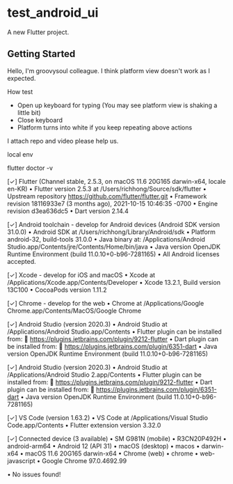 # test_android_ui

A new Flutter project.

## Getting Started

Hello, I'm groovysoul colleague.
I think platform view doesn't work as I expected. 

How test 
 - Open up keyboard for typing (You may see platform view is shaking a little bit)
 - Close keyboard 
 - Platform turns into white if you keep repeating above actions

I attach repo and video please help us.

local env

flutter doctor -v

[✓] Flutter (Channel stable, 2.5.3, on macOS 11.6 20G165 darwin-x64, locale en-KR)
    • Flutter version 2.5.3 at /Users/richhong/Source/sdk/flutter
    • Upstream repository https://github.com/flutter/flutter.git
    • Framework revision 18116933e7 (3 months ago), 2021-10-15 10:46:35 -0700
    • Engine revision d3ea636dc5
    • Dart version 2.14.4

[✓] Android toolchain - develop for Android devices (Android SDK version 31.0.0)
    • Android SDK at /Users/richhong/Library/Android/sdk
    • Platform android-32, build-tools 31.0.0
    • Java binary at: /Applications/Android Studio.app/Contents/jre/Contents/Home/bin/java
    • Java version OpenJDK Runtime Environment (build 11.0.10+0-b96-7281165)
    • All Android licenses accepted.

[✓] Xcode - develop for iOS and macOS
    • Xcode at /Applications/Xcode.app/Contents/Developer
    • Xcode 13.2.1, Build version 13C100
    • CocoaPods version 1.11.2

[✓] Chrome - develop for the web
    • Chrome at /Applications/Google Chrome.app/Contents/MacOS/Google Chrome

[✓] Android Studio (version 2020.3)
    • Android Studio at /Applications/Android Studio.app/Contents
    • Flutter plugin can be installed from:
      🔨 https://plugins.jetbrains.com/plugin/9212-flutter
    • Dart plugin can be installed from:
      🔨 https://plugins.jetbrains.com/plugin/6351-dart
    • Java version OpenJDK Runtime Environment (build 11.0.10+0-b96-7281165)

[✓] Android Studio (version 2020.3)
    • Android Studio at /Applications/Android Studio 2.app/Contents
    • Flutter plugin can be installed from:
      🔨 https://plugins.jetbrains.com/plugin/9212-flutter
    • Dart plugin can be installed from:
      🔨 https://plugins.jetbrains.com/plugin/6351-dart
    • Java version OpenJDK Runtime Environment (build 11.0.10+0-b96-7281165)

[✓] VS Code (version 1.63.2)
    • VS Code at /Applications/Visual Studio Code.app/Contents
    • Flutter extension version 3.32.0

[✓] Connected device (3 available)
    • SM G981N (mobile) • R3CN20P492H • android-arm64  • Android 12 (API 31)
    • macOS (desktop)   • macos       • darwin-x64     • macOS 11.6 20G165 darwin-x64
    • Chrome (web)      • chrome      • web-javascript • Google Chrome 97.0.4692.99

• No issues found!
